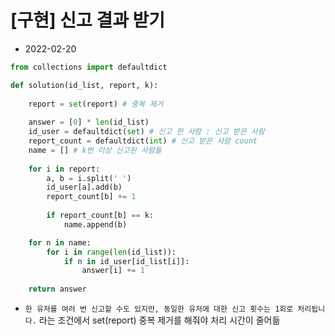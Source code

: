 # [구현] 신고 결과 받기

- 2022-02-20

```python
from collections import defaultdict

def solution(id_list, report, k):
    
    report = set(report) # 중복 제거
    
    answer = [0] * len(id_list)
    id_user = defaultdict(set) # 신고 한 사람 : 신고 받은 사람
    report_count = defaultdict(int) # 신고 받은 사람 count
    name = [] # k번 이상 신고된 사람들
    
    for i in report:
        a, b = i.split(' ')
        id_user[a].add(b)
        report_count[b] += 1
        
        if report_count[b] == k:
            name.append(b)

    for n in name:
        for i in range(len(id_list)):
            if n in id_user[id_list[i]]:
                answer[i] += 1
    
    return answer
```

- `한 유저를 여러 번 신고할 수도 있지만, 동일한 유저에 대한 신고 횟수는 1회로 처리됩니다.` 라는 조건에서 set(report) 중복 제거를 해줘야 처리 시간이 줄어듦
